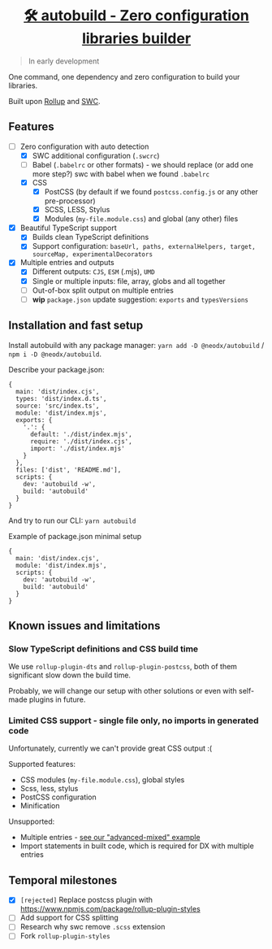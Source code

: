 <h1 align="center">
  <a aria-label="SVG sprite" href="https://github.com/secundant/neodx/libs/svg-sprite">
    🛠️ autobuild - Zero configuration libraries builder
  </a>
</h1>

> In early development

One command, one dependency and zero configuration to build your libraries.

Built upon [Rollup](https://github.com/rollup/rollup) and [SWC](https://swc.rs/).

## Features

- [ ] Zero configuration with auto detection
  - [x] SWC additional configuration (`.swcrc`)
  - [ ] Babel (`.babelrc` or other formats) - we should replace (or add one more step?) swc with babel when we found `.babelrc`
  - [x] CSS
    - [x] PostCSS (by default if we found `postcss.config.js` or any other pre-processor)
    - [x] SCSS, LESS, Stylus
    - [x] Modules (`my-file.module.css`) and global (any other) files
- [x] Beautiful TypeScript support
  - [x] Builds clean TypeScript definitions
  - [x] Support configuration: `baseUrl, paths, externalHelpers, target, sourceMap, experimentalDecorators`
- [x] Multiple entries and outputs
  - [x] Different outputs: `CJS`, `ESM` (.mjs), `UMD`
  - [x] Single or multiple inputs: file, array, globs and all together
  - [ ] Out-of-box split output on multiple entries
  - [ ] **wip** `package.json` update suggestion: `exports` and `typesVersions`

## Installation and fast setup

Install autobuild with any package manager: `yarn add -D @neodx/autobuild` / `npm i -D @neodx/autobuild`.

Describe your package.json:

```json5
{
  main: 'dist/index.cjs',
  types: 'dist/index.d.ts',
  source: 'src/index.ts',
  module: 'dist/index.mjs',
  exports: {
    '.': {
      default: './dist/index.mjs',
      require: './dist/index.cjs',
      import: './dist/index.mjs'
    }
  },
  files: ['dist', 'README.md'],
  scripts: {
    dev: 'autobuild -w',
    build: 'autobuild'
  }
}
```

And try to run our CLI: `yarn autobuild`

Example of package.json minimal setup

```json5
{
  main: 'dist/index.cjs',
  module: 'dist/index.mjs',
  scripts: {
    dev: 'autobuild -w',
    build: 'autobuild'
  }
}
```

## Known issues and limitations

### Slow TypeScript definitions and CSS build time

We use `rollup-plugin-dts` and `rollup-plugin-postcss`,
both of them significant slow down the build time.

Probably, we will change our setup with other solutions or even with self-made plugins in future.

### Limited CSS support - single file only, no imports in generated code

Unfortunately, currently we can't provide great CSS output :(

Supported features:

- CSS modules (`my-file.module.css`), global styles
- Scss, less, stylus
- PostCSS configuration
- Minification

Unsupported:

- Multiple entries - [see our "advanced-mixed" example](./examples/advanced-mixed)
- Import statements in built code, which is required for DX with multiple entries

## Temporal milestones

- [x] `[rejected]` Replace postcss plugin with https://www.npmjs.com/package/rollup-plugin-styles
- [ ] Add support for CSS splitting
- [ ] Research why swc remove `.scss` extension
- [ ] Fork `rollup-plugin-styles`
